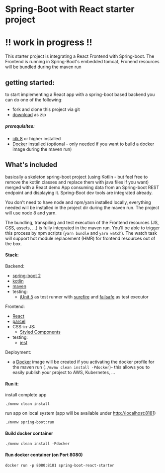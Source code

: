 Spring-Boot with React starter project
======================================

# !! work in progress !!

This starter project is integrating a React Frontend with Spring-boot.
The Frontend is running in Spring-Boot's embedded tomcat, Fronend resources will be bundled during the maven run

## getting started:

to start implementing a React app with a spring-boot based backend you can do one of the following:
	
* fork and clone this project via git 
* [download](https://github.com/christian-draeger/spring-boot-react-starter/archive/master.zip) as zip 


##### prerequisites:
* [jdk 8](http://www.oracle.com/technetwork/java/javase/downloads/jdk8-downloads-2133151.html) or higher installed
* [Docker](https://www.docker.com) installed (optional - only needed if you want to build a docker image during the maven run)

## What's included

basically a skeleton spring-boot project (using Kotlin - but feel free to remove the kotlin classes and replace them with java files if you want) 
merged with a React demo App consuming data from an Spring-boot REST endpoint and displaying it.
Spring-Boot dev tools are integrated already.

You don't need to have node and npm/yarn installed locally, everything needed will be installed in the project dir during the maven run.
The project will use node 8 and yarn.

The bundling, transpiling and test execution of the Frontend resources (JS, CSS, assets, ...) is fully integrated in the maven run.
You'll be able to trigger this process by npm scripts (``yarn bundle`` and ``yarn watch``).
The watch task will support hot module replacement (HMR) for frontend resources out of the box.

#### Stack:
Backend: 
* [spring-boot 2](http://spring.io/projects/spring-boot)
* [kotlin](https://kotlinlang.org)
* [maven](https://maven.apache.org)
* testing:
	* [jUnit 5](https://junit.org/junit5/) as test runner with [surefire](https://maven.apache.org/surefire/maven-surefire-plugin/) and [failsafe](https://maven.apache.org/surefire/maven-failsafe-plugin/) as test executor

Frontend:
* [React](https://reactjs.org)
* [parcel](https://parceljs.org)
* CSS-in-JS:
	* [Styled Components](https://www.styled-components.com)
* testing:
	* [jest](https://jestjs.io)

Deployment:
* a [Docker](https://www.docker.com) image will be created if you activating the docker profile for the maven run (``./mvnw clean install -Pdocker``)- this allows you to easily publish your project to AWS, Kubernetes, ...

#### Run it:
install complete app

	./mvnw clean install

run app on local system (app will be available under [http://localhost:8181](http://localhost:8181))
	
	./mvnw spring-boot:run
	
#### Build docker container

	./mvnw clean install -Pdocker
	
	
#### Run docker container (on Port 8080)

	docker run -p 8080:8181 spring-boot-react-starter
	